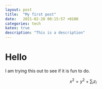 ```yaml
---
layout: post
title:  "My first post"
date:   2021-02-28 00:15:57 +0100
categories: tech
katex: true
description: "This is a description"
---
```

# Hello

I am trying this out to see if it is fun to do.

$$ 
x^2 = y^2 + \sum_i z_i 
$$ 